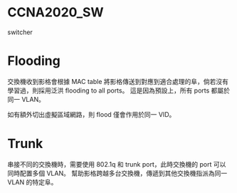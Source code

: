 # CCNA2020_SW
switcher

# Flooding

交換機收到影格會根據 MAC table 將影格傳送到對應到適合處理的阜，倘若沒有學習過，則採用泛洪 flooding to all ports。
這是因為預設上，所有 ports 都屬於同一 VLAN。

如有額外切出虛擬區域網路，則 flood 僅會作用於同一 VID。

# Trunk

串接不同的交換機時，需要使用 802.1q 和 trunk port，此時交換機的 port 可以同時配置多個 VLAN。
幫助影格跨越多台交換機，傳遞到其他交換機指派為同一 VLAN 的特定阜。
